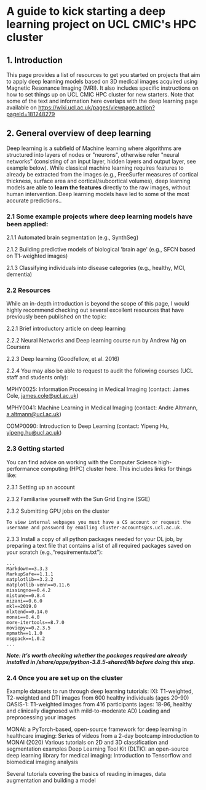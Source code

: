 # A guide to kick starting a deep learning project on UCL CMIC's HPC cluster

## 1. Introduction
This page provides a list of resources to get you started on projects that aim to apply deep learning models based on 3D medical images acquired using Magnetic Resonance Imaging (MRI). It also includes specific instructions on how to set things up on UCL CMIC HPC cluster for new starters. Note that some of the text and information here overlaps with the deep learning page available on https://wiki.ucl.ac.uk/pages/viewpage.action?pageId=181248279

## 2. General overview of deep learning
Deep learning is a subfield of Machine learning where algorithms are structured into layers of nodes or "neurons", otherwise refer "neural networks" (consisting of an input layer, hidden layers and output layer, see example below). While classical machine learning requires features to already be extracted from the images (e.g., FreeSurfer measures of cortical thickness, surface area and cortical/subcortical volumes), deep learning models are able to **learn the features** directly to the raw images, without human intervention. Deep learning models have led to some of the most accurate predictions..

### 2.1 Some example projects where deep learning models have been applied:
2.1.1 Automated brain segmentation (e.g., SynthSeg)

2.1.2 Building predictive models of biological 'brain age' (e.g., SFCN based on T1-weighted images)

2.1.3 Classifying individuals into disease categories (e.g., healthy, MCI, dementia)

### 2.2 Resources 
While an in-depth introduction is beyond the scope of this page, I would highly recommend checking out several excellent resources that have previously been published on the topic:

2.2.1 Brief introductory article on deep learning

2.2.2 Neural Networks and Deep learning course run by Andrew Ng on Coursera

2.2.3 Deep learning (Goodfellow, et al. 2016)

2.2.4 You may also be able to request to audit the following courses (UCL staff and students only):

MPHY0025: Information Processing in Medical Imaging (contact: James Cole, james.cole@ucl.ac.uk)

MPHY0041: Machine Learning in Medical Imaging (contact: Andre Altmann, a.altmann@ucl.ac.uk)

COMP0090: Introduction to Deep Learning (contact: Yipeng Hu, yipeng.hu@ucl.ac.uk)

### 2.3 Getting started
You can find advice on working with the Computer Science high-performance computing (HPC) cluster here. This includes links for things like:

2.3.1 Setting up an account

2.3.2 Familiarise yourself with the Sun Grid Engine (SGE)

2.3.2 Submitting GPU jobs on the cluster

```To view internal webpages you must have a CS account or request the username and password by emailing cluster-accounts@cs.ucl.ac.uk.```

2.3.3 Install a copy of all python packages needed for your DL job, by preparing a text file that contains a list of all required packages saved on your scratch (e.g.,“requirements.txt”):

```
...
Markdown==3.3.3
MarkupSafe==1.1.1
matplotlib==3.2.2
matplotlib-venn==0.11.6
missingno==0.4.2
mistune==0.8.4
mizani==0.6.0
mkl==2019.0
mlxtend==0.14.0
monai==0.4.0
more-itertools==8.7.0
moviepy==0.2.3.5
mpmath==1.1.0
msgpack==1.0.2
...
```
***Note: It’s worth checking whether the packages required are already installed in /share/apps/python-3.8.5-shared/lib before doing this step.***

### 2.4 Once you are set up on the cluster
Example datasets to run through deep learning tutorials:
IXI: T1-weighted, T2-weighted and DTI images from 600 healthy individuals (ages 20-90)
OASIS-1: T1-weighted images from 416 participants (ages: 18-96, healthy and clinically diagnosed with mild-to-moderate AD)
Loading and preprocessing your images

MONAI: a PyTorch-based, open-source framework for deep learning in healthcare imaging:
Series of videos from a 2-day bootcamp introduction to MONAI (2020)
Various tutorials on 2D and 3D classification and segmentation examples
Deep Learning Tool Kit (DLTK): an open-source deep learning library for medical imaging:
Introduction to Tensorflow and biomedical imaging analysis

Several tutorials covering the basics of reading in images, data augmentation and building a model
